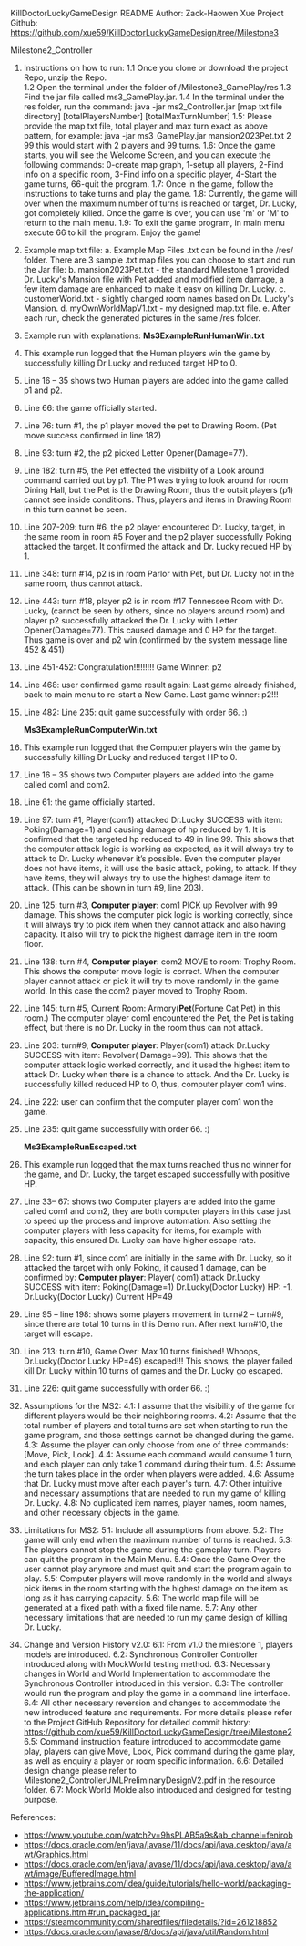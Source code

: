 KillDoctorLuckyGameDesign README
Author: Zack-Haowen Xue
Project Github: https://github.com/xue59/KillDoctorLuckyGameDesign/tree/Milestone3

Milestone2_Controller

1. Instructions on how to run:
   1.1 Once you clone or download the project Repo, unzip the Repo.  
   1.2 Open the terminal under the folder of /Milestone3_GamePlay/res
   1.3 Find the jar file called ms3_GamePlay.jar.
   1.4 In the terminal under the res folder, run the command: java -jar ms2_Controller.jar [map
   txt file directory] [totalPlayersNumber] [totalMaxTurnNumber]
   1.5: Please provide the map txt file, total player and max turn exact as above pattern, for
   example: java -jar ms3_GamePlay.jar mansion2023Pet.txt 2 99 this would start with 2 players
   and 99 turns.
   1.6: Once the game starts, you will see the Welcome Screen, and you can execute the following
   commands: 0-create map graph, 1-setup all players, 2-Find info on a specific room, 3-Find
   info on a specific player, 4-Start the game turns, 66-quit the program.
   1.7: Once in the game, follow the instructions to take turns and play the game.
   1.8: Currently, the game will over when the maximum number of turns is reached or target, Dr.
   Lucky, got completely killed. Once the game is over, you can use 'm' or 'M' to return to the
   main menu.
   1.9: To exit the game program, in main menu execute 66 to kill the program. Enjoy the game!


2. Example map txt file:
   a. Example Map Files .txt can be found in the /res/ folder. There are 3 sample .txt map files
   you can choose to start and run the Jar file:
   b. mansion2023Pet.txt - the standard Milestone 1 provided Dr. Lucky's Mansion file with Pet
   added and modified item damage, a few item damage are enhanced to make it easy on killing Dr.
   Lucky.
   c. customerWorld.txt - slightly changed room names based on Dr. Lucky's Mansion.
   d. myOwnWorldMapV1.txt - my designed map.txt file.
   e. After each run, check the generated pictures in the same /res folder.


3. Example run with explanations:
   **Ms3ExampleRunHumanWin.txt**
1. This example run logged that the Human players win the game by successfully killing Dr Lucky and
   reduced target HP to 0.
2. Line 16 – 35 shows two Human players are added into the game called p1 and p2.
3. Line 66: the game officially started.
4. Line 76: turn #1, the p1 player moved the pet to Drawing Room. (Pet move success confirmed in
   line 182)
5. Line 93: turn #2, the p2 picked Letter Opener(Damage=77).
6. Line 182: turn #5, the Pet effected the visibility of a Look around command carried out by p1.
   The P1 was trying to look around for room Dining Hall, but the Pet is the Drawing Room, thus the
   outsit players (p1) cannot see inside conditions. Thus, players and items in Drawing Room in this
   turn cannot be seen.
7. Line 207-209: turn #6, the p2 player encountered Dr. Lucky, target, in the same room in room #5
   Foyer and the p2 player successfully Poking attacked the target. It confirmed the attack and Dr.
   Lucky recued HP by 1.
8. Line 348: turn #14, p2 is in room Parlor with Pet, but Dr. Lucky not in the same room, thus
   cannot attack.
9. Line 443: turn #18, player p2 is in room #17 Tennessee Room with Dr. Lucky, (cannot be seen by
   others, since no players around room) and player p2 successfully attacked the Dr. Lucky with
   Letter Opener(Damage=77). This caused damage and 0 HP for the target. Thus game is over and p2
   win.(confirmed by the system message line 452 & 451)
10. Line 451-452: Congratulation!!!!!!!!! Game Winner: p2
11. Line 468: user confirmed game result again: Last game already finished, back to main menu to
    re-start a New Game. Last game winner: p2!!!
12. Line 482: Line 235: quit game successfully with order 66. :)

    **Ms3ExampleRunComputerWin.txt**
1. This example run logged that the Computer players win the game by successfully killing Dr Lucky
   and reduced target HP to 0.
2. Line 16 – 35 shows two Computer players are added into the game called com1 and com2.
3. Line 61: the game officially started.
4. Line 97: turn #1, Player(com1) attacked Dr.Lucky SUCCESS with item: Poking(Damage=1) and causing
   damage of hp reduced by 1. It is confirmed that the targeted hp reduced to 49 in line 99. This
   shows that the computer attack logic is working as expected, as it will always try to attack
   to Dr. Lucky whenever it’s possible. Even the computer player does not have items, it will use
   the basic attack, poking, to attack. If they have items, they will always try to use the highest
   damage item to attack. (This can be shown in turn #9, line 203).
5. Line 125: turn #3, **Computer player**: com1 PICK up Revolver with 99 damage. This shows the
   computer pick logic is working correctly, since it will always try to pick item when they
   cannot attack and also having capacity. It also will try to pick the highest damage item in the
   room floor.
6. Line 138: turn #4, **Computer player**: com2 MOVE to room: Trophy Room. This shows the computer
   move logic is correct. When the computer player cannot attack or pick it will try to move
   randomly in the game world. In this case the com2 player moved to Trophy Room.
7. Line 145: turn #5, Current Room: Armory(**Pet**(Fortune Cat Pet) in this room.) The computer
   player com1 encountered the Pet, the Pet is taking effect, but there is no Dr. Lucky in the room
   thus can not attack.
8. Line 203: turn#9, **Computer player**: Player(com1) attack Dr.Lucky SUCCESS with item: Revolver(
   Damage=99). This shows that the computer attack logic worked correctly, and it used the highest
   item to attack Dr. Lucky when there is a chance to attack. And the Dr. Lucky is successfully
   killed reduced HP to 0, thus, computer player com1 wins.
9. Line 222: user can confirm that the computer player com1 won the game.
10. Line 235: quit game successfully with order 66.  :)

    **Ms3ExampleRunEscaped.txt**
1. This example run logged that the max turns reached thus no winner for the game, and Dr. Lucky,
   the target escaped successfully with positive HP.
2. Line 33– 67: shows two Computer players are added into the game called com1 and com2, they are
   both computer players in this case just to speed up the process and improve automation. Also
   setting the computer players with less capacity for items, for example with capacity, this
   ensured Dr. Lucky can have higher escape rate.
3. Line 92: turn #1, since com1 are initially in the same with Dr. Lucky, so it attacked the
   target with only Poking, it caused 1 damage, can be confirmed by: **Computer player**: Player(
   com1) attack Dr.Lucky SUCCESS with item: Poking(Damage=1)  Dr.Lucky(Doctor Lucky) HP: -1.
   Dr.Lucky(Doctor Lucky) Current HP=49
4. Line 95 – line 198: shows some players movement in turn#2 – turn#9, since there are total 10
   turns in this Demo run. After next turn#10, the target will escape.
5. Line 213: turn #10, Game Over: Max 10 turns finished! Whoops, Dr.Lucky(Doctor Lucky HP=49)
   escaped!!!  This shows, the player failed kill Dr. Lucky within 10 turns of games and the Dr.
   Lucky go escaped.
6. Line 226: quit game successfully with order 66.  :)


4. Assumptions for the MS2:
   4.1: I assume that the visibility of the game for different players would be their neighboring
   rooms.
   4.2: Assume that the total number of players and total turns are set when starting to run the
   game program, and those settings cannot be changed during the game.
   4.3: Assume the player can only choose from one of three commands: [Move, Pick, Look].
   4.4: Assume each command would consume 1 turn, and each player can only take 1 command during
   their turn.
   4.5: Assume the turn takes place in the order when players were added.
   4.6: Assume that Dr. Lucky must move after each player's turn.
   4.7: Other intuitive and necessary assumptions that are needed to run my game of killing Dr.
   Lucky.
   4.8: No duplicated item names, player names, room names, and other necessary objects in the game.

5. Limitations for MS2:
   5.1: Include all assumptions from above.
   5.2: The game will only end when the maximum number of turns is reached.
   5.3: The players cannot stop the game during the gameplay turn. Players can quit the program in
   the Main Menu.
   5.4: Once the Game Over, the user cannot play anymore and must quit and start the program again
   to play.
   5.5: Computer players will move randomly in the world and always pick items in the room starting
   with the highest damage on the item as long as it has carrying capacity.
   5.6: The world map file will be generated at a fixed path with a fixed file name.
   5.7: Any other necessary limitations that are needed to run my game design of killing Dr. Lucky.

6. Change and Version History v2.0:
   6.1: From v1.0 the milestone 1, players models are introduced.
   6.2: Synchronous Controller Controller introduced along with MockWorld testing method.
   6.3: Necessary changes in World and World Implementation to accommodate the Synchronous
   Controller introduced in this version.
   6.3: The controller would run the program and play the game in a command line interface.
   6.4: All other necessary reversion and changes to accommodate the new introduced feature and
   requirements. For more details please refer to the Project GitHub Repository for detailed commit
   history: https://github.com/xue59/KillDoctorLuckyGameDesign/tree/Milestone2
   6.5: Command instruction feature introduced to accommodate game play, players can give Move,
   Look, Pick command during the game play, as well as enquiry a player or room specific
   information.
   6.6: Detailed design change please refer to Milestone2_ControllerUMLPreliminaryDesignV2.pdf in
   the resource folder.
   6.7: Mock World Molde also introduced and designed for testing purpose.

References:

- https://www.youtube.com/watch?v=9hsPLAB5a9s&ab_channel=fenirob
- https://docs.oracle.com/en/java/javase/11/docs/api/java.desktop/java/awt/Graphics.html
- https://docs.oracle.com/en/java/javase/11/docs/api/java.desktop/java/awt/image/BufferedImage.html
- https://www.jetbrains.com/idea/guide/tutorials/hello-world/packaging-the-application/
- https://www.jetbrains.com/help/idea/compiling-applications.html#run_packaged_jar
- https://steamcommunity.com/sharedfiles/filedetails/?id=261218852
- https://docs.oracle.com/javase/8/docs/api/java/util/Random.html
